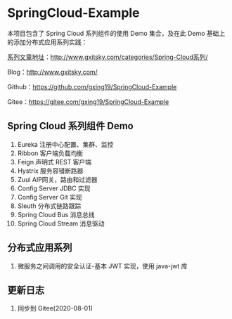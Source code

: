 # SpringCloud-Example
本项目包含了 Spring Cloud 系列组件的使用 Demo 集合，及在此 Demo 基础上的添加分布式应用系列实践：

[系列文章地址](http://www.gxitsky.com/categories/Spring-Cloud系列/)：http://www.gxitsky.com/categories/Spring-Cloud系列/

Blog：http://www.gxitsky.com/

Github：https://github.com/gxing19/SpringCloud-Example

Gitee：https://gitee.com/gxing19/SpringCloud-Example

##  Spring Cloud 系列组件 Demo
1. Eureka 注册中心配置、集群、监控
2. Ribbon 客户端负载均衡
3. Feign 声明式 REST 客户端
4. Hystrix 服务容错断路器
5. Zuul AIP网关，路由和过滤器
6. Config Server JDBC 实现
7. Config Server Git 实现
8. Sleuth 分布式链路跟踪
9. Spring Cloud Bus 消息总线
10. Spring Cloud Stream 消息驱动

## 分布式应用系列
1. 微服务之间调用的安全认证-基本 JWT 实现，使用 java-jwt 库

## 更新日志

1. 同步到 Gitee(2020-08-01)